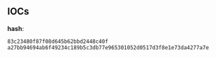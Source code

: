 
## IOCs

__hash__:

```text
83c23480f87f08d645b62bbd2448c40f
a27bb94694ab6f49234c189b5c3db77e965301052d0517d3f8e1e73da4277a7e
```